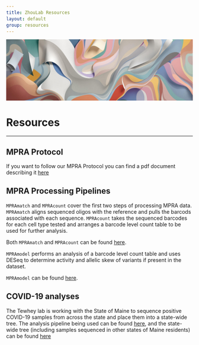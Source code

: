 ```yaml
---
title: ZhouLab Resources
layout: default
group: resources
---
```


<img class="img-fluid mx-auto d-block" src="/static/img/resource2.png" alt="resource2" style="paddig-bottom:0.5em;">


# Resources
---
## MPRA Protocol

If you want to follow our MPRA Protocol you can find a pdf document describing it [here](/static/pdf/ENCODE_MPRA_Protocol-Tewhey_Lab.pdf)

## MPRA Processing Pipelines

`MPRAmatch` and `MPRAcount` cover the first two steps of processing MPRA data. `MPRAmatch` aligns sequenced oligos with the reference and pulls the barcods associated with each sequence. `MPRAcount` takes the sequenced barcodes for each cell type tested and arranges a barcode level count table to be used for further analysis.

Both `MPRAmatch` and `MPRAcount` can be found [here](https://github.com/tewhey-lab/MPRA_oligo_barcode_pipeline).

`MPRAmodel` performs an analysis of a barcode level count table and uses DESeq to determine activity and allelic skew of variants if present in the dataset.

`MPRAmodel` can be found [here](https://github.com/tewhey-lab/MPRAmodel).

## COVID-19 analyses

The Tewhey lab is working with the State of Maine to sequence positive COVID-19 samples from across the state and place them into a state-wide tree. The analysis pipeline being used can be found [here](https://github.com/tewhey-lab/SARS-CoV-2-Consensus), and the state-wide tree (including samples sequenced in other states of Maine residents) can be found [here](https://github.com/tewhey-lab/SARS-CoV-2-Consensus)
